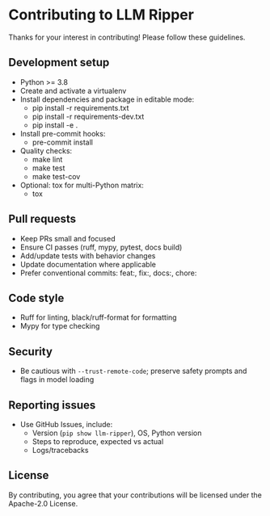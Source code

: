 # Contributing to LLM Ripper

Thanks for your interest in contributing! Please follow these guidelines.

## Development setup

- Python >= 3.8
- Create and activate a virtualenv
- Install dependencies and package in editable mode:
  - pip install -r requirements.txt
  - pip install -r requirements-dev.txt
  - pip install -e .
- Install pre-commit hooks:
  - pre-commit install
- Quality checks:
  - make lint
  - make test
  - make test-cov
- Optional: tox for multi-Python matrix:
  - tox

## Pull requests

- Keep PRs small and focused
- Ensure CI passes (ruff, mypy, pytest, docs build)
- Add/update tests with behavior changes
- Update documentation where applicable
- Prefer conventional commits: feat:, fix:, docs:, chore:

## Code style

- Ruff for linting, black/ruff-format for formatting
- Mypy for type checking

## Security

- Be cautious with `--trust-remote-code`; preserve safety prompts and flags in model loading

## Reporting issues
- Use GitHub Issues, include:
  - Version (`pip show llm-ripper`), OS, Python version
  - Steps to reproduce, expected vs actual
  - Logs/tracebacks

## License
By contributing, you agree that your contributions will be licensed under the Apache-2.0 License.
